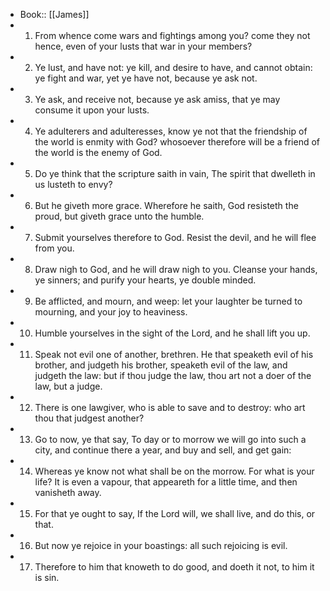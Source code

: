- Book:: [[James]]
- 1. From whence come wars and fightings among you? come they not hence, even of your lusts that war in your members?
- 2. Ye lust, and have not: ye kill, and desire to have, and cannot obtain: ye fight and war, yet ye have not, because ye ask not.
- 3. Ye ask, and receive not, because ye ask amiss, that ye may consume it upon your lusts.
- 4. Ye adulterers and adulteresses, know ye not that the friendship of the world is enmity with God? whosoever therefore will be a friend of the world is the enemy of God.
- 5. Do ye think that the scripture saith in vain, The spirit that dwelleth in us lusteth to envy?
- 6. But he giveth more grace. Wherefore he saith, God resisteth the proud, but giveth grace unto the humble.
- 7. Submit yourselves therefore to God. Resist the devil, and he will flee from you.
- 8. Draw nigh to God, and he will draw nigh to you. Cleanse your hands, ye sinners; and purify your hearts, ye double minded.
- 9. Be afflicted, and mourn, and weep: let your laughter be turned to mourning, and your joy to heaviness.
- 10. Humble yourselves in the sight of the Lord, and he shall lift you up.
- 11. Speak not evil one of another, brethren. He that speaketh evil of his brother, and judgeth his brother, speaketh evil of the law, and judgeth the law: but if thou judge the law, thou art not a doer of the law, but a judge.
- 12. There is one lawgiver, who is able to save and to destroy: who art thou that judgest another?
- 13. Go to now, ye that say, To day or to morrow we will go into such a city, and continue there a year, and buy and sell, and get gain:
- 14. Whereas ye know not what shall be on the morrow. For what is your life? It is even a vapour, that appeareth for a little time, and then vanisheth away.
- 15. For that ye ought to say, If the Lord will, we shall live, and do this, or that.
- 16. But now ye rejoice in your boastings: all such rejoicing is evil.
- 17. Therefore to him that knoweth to do good, and doeth it not, to him it is sin.
